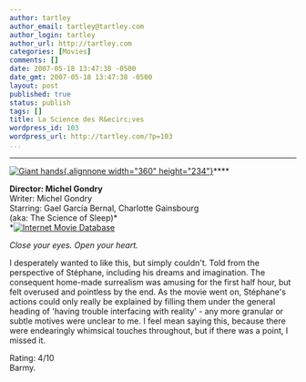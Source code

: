 ```yaml
---
author: tartley
author_email: tartley@tartley.com
author_login: tartley
author_url: http://tartley.com
categories: [Movies]
comments: []
date: 2007-05-18 13:47:38 -0500
date_gmt: 2007-05-18 13:47:38 -0500
layout: post
published: true
status: publish
tags: []
title: La Science des R&ecirc;ves
wordpress_id: 103
wordpress_url: http://tartley.com/?p=103
...
```

---

[![Giant
hands](http://tartley.com/wp-content/uploads/2007/05/thescienceofsleep1.jpg){.alignnone
width="360"
height="234"}](http://imdb.com/title/tt0354899/ "Giant hands")****

**Director: Michel Gondry**\
Writer: Michel Gondry\
Starring: Gael García Bernal, Charlotte Gainsbourg\
(aka: The Science of Sleep)*\
*[![Internet Movie
Database](http://tartley.com/wp-content/uploads/2007/05/imdb.png)](http://imdb.com/title/tt0354899/)

*Close your eyes. Open your heart.*

I desperately wanted to like this, but simply couldn't. Told from the
perspective of Stéphane, including his dreams and imagination. The
consequent home-made surrealism was amusing for the first half hour, but
felt overused and pointless by the end. As the movie went on, Stéphane's
actions could only really be explained by filling them under the general
heading of 'having trouble interfacing with reality' - any more granular
or subtle motives were unclear to me. I feel mean saying this, because
there were endearingly whimsical touches throughout, but if there was a
point, I missed it.

Rating: 4/10\
Barmy.
